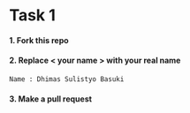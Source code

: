 # Task 1

#### 1. Fork this repo

#### 2. Replace < your name > with your real name

```
Name : Dhimas Sulistyo Basuki 
```

#### 3. Make a pull request
